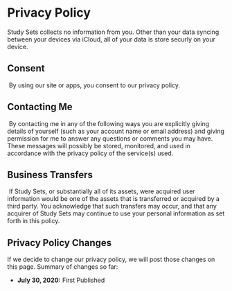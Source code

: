 # Privacy Policy

Study Sets collects no information from you. Other than your data syncing between your devices via iCloud, all of your data is store securly on your device.
​
## Consent 
​
By using our site or apps, you consent to our privacy policy. 
​
## Contacting Me 
​
By contacting me in any of the following ways you are explicitly giving details of yourself (such as your account name or email address) and giving permission for me to answer any questions or comments you may have. These messages will possibly be stored, monitored, and used in accordance with the privacy policy of the service(s) used.

## Business Transfers 
​
If Study Sets, or substantially all of its assets, were acquired user information would be one of the assets that is transferred or acquired by a third party. You acknowledge that such transfers may occur, and that any acquirer of Study Sets may continue to use your personal information as set forth in this policy. 
​
## Privacy Policy Changes 

If we decide to change our privacy policy, we will post those changes on this page. Summary of changes so far:

- **July 30, 2020:** First Published
